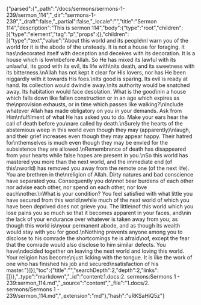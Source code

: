{"parsed":{"_path":"/docs/sermons/sermons-1-239/sermon_114","_dir":"sermons-1-239","_draft":false,"_partial":false,"_locale":"","title":"Sermon 114","description":"This is sermon 114","body":{"type":"root","children":[{"type":"element","tag":"p","props":{},"children":[{"type":"text","value":"About this world and its people\nI warn you of the world for it is the abode of the unsteady. It is not a house for foraging. It has\ndecorated itself with deception and deceives with its decoration. It is a house which is low\nbefore Allah. So He has mixed its lawful with its unlawful, its good with its evil, its life with\nits death, and its sweetness with its bitterness.\nAllah has not kept it clear for His lovers, nor has He been niggardly with it towards His foes.\nIts good is sparing. Its evil is ready at hand. Its collection would dwindle away.\nIts authority would be snatched away. Its habitation would face desolation. What is the good\nin a house which falls down like fallen construction or in an age which expires as the\nprovision exhausts, or in time which passes like walking?\nInclude whatever Allah has made obligatory on you in your demands. Ask from Him\nfulfilment of what He has asked you to do. Make your ears hear the call of death before you\nare called by death.\nSurely the hearts of the abstemious weep in this world even though they may (apparently)\nlaugh, and their grief increases even though they may appear happy. Their hatred for\nthemselves is much even though they may be envied for the subsistence they are allowed.\nRemembrance of death has disappeared from your hearts while false hopes are present in you.\nSo this world has mastered you more than the next world, and the immediate end (of this\nworld) has removed you away from the remote one (of the next life). You are brethren in the\nreligion of Allah. Dirty natures and bad conscience have separated you. Consequently you do\nnot bear burdens of each other nor advise each other, nor spend on each other, nor love each\nother.\nWhat is your condition? You feel satisfied with what little you have secured from this world\nwhile much of the next world of which you have been deprived does not grieve you. The little\nof this world which you lose pains you so much so that it becomes apparent in your faces, and\nin the lack of your endurance over whatever is taken away from you; as though this world is\nyour permanent abode, and as though its wealth would stay with you for good.\nNothing prevents anyone among you to disclose to his comrade the shortcomings he is afraid\nof, except the fear that the comrade would also disclose to him similar defects. You have\ndecided together on leaving the next world and loving this world. Your religion has become\njust licking with the tongue. It is like the work of one who has finished his job and secured\nsatisfaction of his master."}]}],"toc":{"title":"","searchDepth":2,"depth":2,"links":[]}},"_type":"markdown","_id":"content:1.docs:2. sermons:Sermons 1 - 239:sermon_114.md","_source":"content","_file":"1.docs/2. sermons/Sermons 1 - 239/sermon_114.md","_extension":"md"},"hash":"uRKSaHiQ5z"}